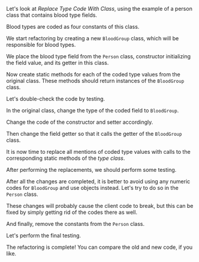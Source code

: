 Let's look at <i>Replace Type Code With Class</i>, using the example of a person class that contains blood type fields.

Blood types are coded as four constants of this class.

We start refactoring by creating a new <code>BloodGroup</code> class, which will be responsible for blood types.

We place the blood type field from the <code>Person</code> class, constructor initializing the field value, and its getter in this class.

Now create static methods for each of the coded type values from the original class. These methods should return instances of the <code>BloodGroup</code> class.

Let's double-check the code by testing.

In the original class, change the type of the coded field to <code>BloodGroup</code>.

Change the code of the constructor and setter accordingly.

Then change the field getter so that it calls the getter of the <code>BloodGroup</code> class.

It is now time to replace all mentions of coded type values with calls to the corresponding static methods of the <i>type class</i>.

After performing the replacements, we should perform some testing.

After all the changes are completed, it is better to avoid using any numeric codes for <code>BloodGroup</code> and use objects instead. Let's try to do so in the <code>Person</code> class.

These changes will probably cause the client code to break, but this can be fixed by simply getting rid of the codes there as well.

And finally, remove the constants from the <code>Person</code> class.

Let's perform the final testing.

The refactoring is complete! You can compare the old and new code, if you like.